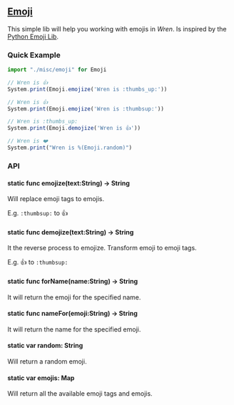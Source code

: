 ## [Emoji](https://github.com/NinjasCL/domepunk/blob/main/src/misc/emoji.wren)

This simple lib will help you working with emojis in _Wren_.
Is inspired by the [Python Emoji Lib](https://pypi.org/project/emoji/).

### Quick Example

```js
import "./misc/emoji" for Emoji

// Wren is 👍
System.print(Emoji.emojize('Wren is :thumbs_up:'))

// Wren is 👍
System.print(Emoji.emojize('Wren is :thumbsup:'))

// Wren is :thumbs_up:
System.print(Emoji.demojize('Wren is 👍'))

// Wren is ❤️
System.print("Wren is %(Emoji.random)")
```

### API

#### static func emojize(text:String) -> String

Will replace emoji tags to emojis.

E.g. `:thumbsup:` to 👍

#### static func demojize(text:String) -> String

It the reverse process to emojize. Transform emoji to emoji tags.

E.g. 👍 to `:thumbsup:`

#### static func forName(name:String) -> String

It will return the emoji for the specified name.

#### static func nameFor(emoji:String) -> String

It will return the name for the specified emoji.

#### static var random: String

Will return a random emoji.

#### static var emojis: Map

Will return all the available emoji tags and emojis.

